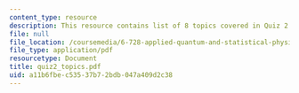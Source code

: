 ```yaml
---
content_type: resource
description: This resource contains list of 8 topics covered in Quiz 2.
file: null
file_location: /coursemedia/6-728-applied-quantum-and-statistical-physics-fall-2006/a11b6fbec53537b72bdb047a409d2c38_quiz2_topics.pdf
file_type: application/pdf
resourcetype: Document
title: quiz2_topics.pdf
uid: a11b6fbe-c535-37b7-2bdb-047a409d2c38
---
```

